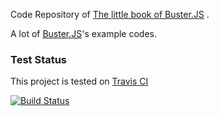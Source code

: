 Code Repository of [The little book of Buster.JS](https://github.com/azu/busterjs-ebook "The little book of Buster.JS") .

A lot of [Buster.JS](http://busterjs.org/ "Buster.JS")'s example codes.

### Test Status

This project is tested on [Travis CI](http://travis-ci.org/#!/azu/busterjs-kumite "azu/busterjs-kumite | Travis CI")

[![Build Status](https://secure.travis-ci.org/azu/busterjs-kumite.png)](http://travis-ci.org/#!/azu/busterjs-kumite)
